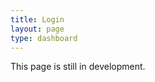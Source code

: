 ```yaml
---
title: Login
layout: page
type: dashboard
---
```

<style>
    hr.has-background-black {
        display: none;
    }

    h1.title {
        display: none;
    }
</style>

<body>

This page is still in development.

<script src="https://api.scyted.tv/wave-development/dashboard/page-loading-script.js"></script>
<script src="index-script.js"></script>
<script async src="https://www.googletagmanager.com/gtag/js?id=G-LF3ZTHGQHE"></script>

</body>